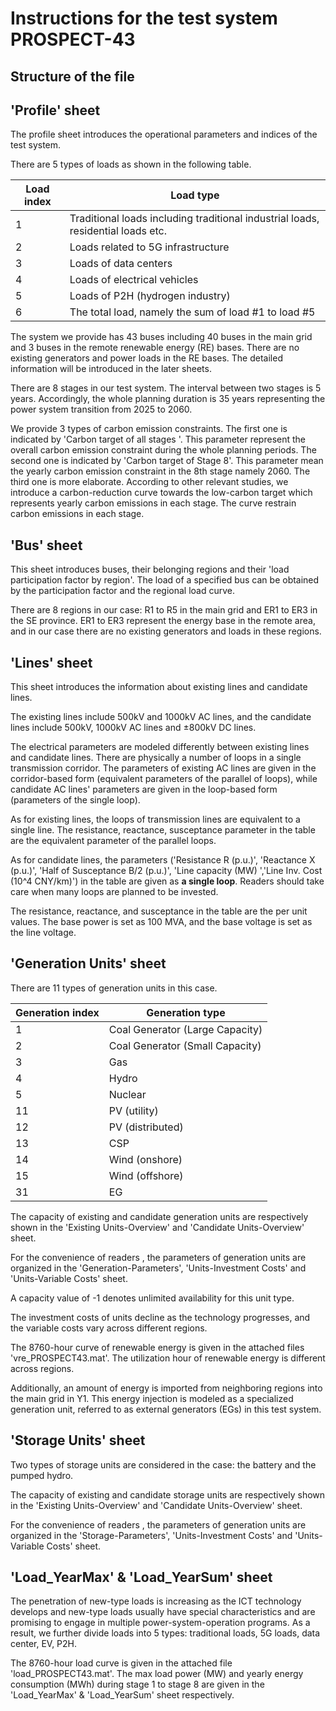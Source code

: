 # Instructions for the test system PROSPECT-43

## Structure of the file

##  'Profile' sheet

The profile sheet introduces the operational parameters and indices of the test system.

There are 5 types of loads as shown in the following table.

| Load index | Load type                                                    |
| ---------- | ------------------------------------------------------------ |
| 1          | Traditional loads including traditional industrial loads, residential loads etc. |
| 2          | Loads related to 5G infrastructure                           |
| 3          | Loads of data centers                                        |
| 4          | Loads of electrical vehicles                                 |
| 5          | Loads of P2H (hydrogen industry)                             |
| 6          | The total load, namely the sum of load #1 to load #5         |

The system we provide has 43 buses including 40 buses in the main grid and 3 buses in the remote renewable energy (RE) bases.  There are no existing generators and power loads in the RE bases. The detailed information will be introduced in the later sheets.

There are 8 stages in our test system. The interval between two stages is 5 years. Accordingly, the whole planning duration is 35 years representing the power system transition from 2025 to 2060.

We provide 3 types of carbon emission constraints. The first one is indicated by 'Carbon target of all stages '. This parameter represent the overall carbon emission constraint during the whole planning periods. The second one is indicated by 'Carbon target of Stage 8'. This parameter mean the yearly carbon emission constraint in the 8th stage namely 2060. The third one is more elaborate. According to other relevant studies, we introduce a carbon-reduction curve towards the low-carbon target which represents yearly carbon emissions in each stage.  The curve restrain carbon emissions in each stage. 

## 'Bus' sheet

This sheet introduces buses, their belonging regions and their 'load participation factor by region'. The load of a specified bus can be obtained by the participation factor and the regional load curve.  

There are 8 regions in our case: R1 to R5 in the main grid and ER1 to ER3 in the SE province.  ER1 to ER3 represent the energy base in the remote area, and in our case there are no existing generators and loads in these regions.

## 'Lines' sheet

This sheet introduces the information about existing lines and candidate lines.

The existing lines include 500kV and 1000kV AC lines, and the candidate lines include 500kV, 1000kV AC lines and ±800kV DC lines.

The electrical parameters are modeled differently between existing lines and candidate lines. There are physically a number of loops in a single transmission corridor. The parameters of existing AC lines are given in the corridor-based form (equivalent parameters of the parallel of loops), while candidate AC lines' parameters are given in the loop-based form (parameters of the single loop).

As for existing lines, the loops of transmission lines are equivalent to a single line. The resistance, reactance, susceptance parameter in the table are the equivalent parameter of the parallel loops.

As for candidate lines, the parameters ('Resistance R (p.u.)', 'Reactance X (p.u.)', 'Half of Susceptance B/2 (p.u.)', 'Line capacity (MW) ','Line Inv. Cost (10^4 CNY/km)') in the table are given as **a single loop**. Readers should take care when many loops are planned to be invested.

The resistance, reactance, and susceptance in the table are the per unit values. The base power is set as 100 MVA, and the base voltage is set as the line voltage.

## 'Generation Units' sheet

There are 11 types of generation units in this case. 

| Generation index | Generation type                 |
| ---------------- | ------------------------------- |
| 1                | Coal Generator (Large Capacity) |
| 2                | Coal Generator (Small Capacity) |
| 3                | Gas                             |
| 4                | Hydro                           |
| 5                | Nuclear                         |
| 11               | PV (utility)                    |
| 12               | PV (distributed)                |
| 13               | CSP                             |
| 14               | Wind (onshore)                  |
| 15               | Wind (offshore)                 |
| 31               | EG                              |

The capacity of existing and candidate generation units are respectively shown in the 'Existing Units-Overview' and 'Candidate Units-Overview' sheet.

For the convenience of readers , the parameters of generation units are organized in the 'Generation-Parameters', 'Units-Investment Costs' and 'Units-Variable Costs' sheet.

A capacity value of -1 denotes unlimited availability for this unit type.

The investment costs of units decline as the technology progresses, and the variable costs vary across different regions.

The 8760-hour curve of renewable energy is given in the attached files 'vre_PROSPECT43.mat'. The utilization hour of renewable energy is different across regions.

Additionally, an amount of energy is imported from neighboring regions into the main grid in Y1. This energy injection is modeled as a specialized generation unit, referred to as external generators (EGs) in this test system.

## 'Storage Units' sheet

Two types of storage units are considered in the case: the battery and the pumped hydro.

The capacity of existing and candidate storage units are respectively shown in the 'Existing Units-Overview' and 'Candidate Units-Overview' sheet.

For the convenience of readers , the parameters of generation units are organized in the 'Storage-Parameters', 'Units-Investment Costs' and 'Units-Variable Costs' sheet.



## 'Load_YearMax' & 'Load_YearSum' sheet

The penetration of new-type loads is increasing as the ICT technology develops and new-type loads usually have special characteristics and are promising to engage in multiple power-system-operation programs. As a result, we further divide loads into 5 types: traditional loads, 5G loads, data center, EV, P2H.

 

The 8760-hour load curve is given in the attached file  'load_PROSPECT43.mat'. The max load power (MW) and yearly energy consumption (MWh) during stage 1 to stage 8 are given in the 'Load_YearMax' & 'Load_YearSum' sheet respectively.



